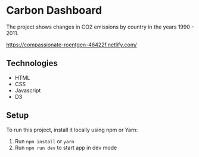 # Carbon Dashboard

The project shows changes in CO2 emissions by country in the years 1990 - 2011.

https://compassionate-roentgen-46422f.netlify.com/

## Technologies

-  HTML
-  CSS
-  Javascript
-  D3

## Setup

To run this project, install it locally using npm or Yarn:

1. Run `npm install` or `yarn`
2. Run `npm run dev` to start app in dev mode

